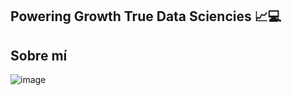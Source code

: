 ## Powering Growth True Data Sciencies 📈💻
## Sobre mí

![image](https://github.com/user-attachments/assets/f61aeece-fee3-41b6-bfb8-99c50ba8d25f)

<!--
**NickGuaramato/NickGuaramato** is a ✨ _special_ ✨ repository because its `README.md` (this file) appears on your GitHub profile.

Here are some ideas to get you started:

- 🔭 I’m currently working on ...
- 🌱 I’m currently learning ...
- 👯 I’m looking to collaborate on ...
- 🤔 I’m looking for help with ...
- 💬 Ask me about ...
- 📫 How to reach me: ...
- 😄 Pronouns: ...
- ⚡ Fun fact: ...
-->
